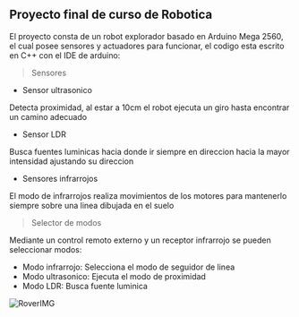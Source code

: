 
## Proyecto final de curso de Robotica

El proyecto consta de un robot explorador basado en Arduino Mega 2560, el cual posee sensores y actuadores para funcionar, el codigo esta escrito en C++ con el IDE de arduino:

> Sensores

* Sensor ultrasonico

Detecta proximidad, al estar a 10cm el robot ejecuta un giro hasta encontrar un camino adecuado

* Sensor LDR

Busca fuentes luminicas hacia donde ir siempre en direccion hacia la mayor intensidad ajustando su direccion

* Sensores infrarrojos

El modo de infrarrojos realiza movimientos de los motores para mantenerlo siempre sobre una linea dibujada en el suelo


> Selector de modos

Mediante un control remoto externo y un receptor infrarrojo se pueden seleccionar modos:

* Modo infrarrojo: Selecciona el modo de seguidor de linea
* Modo ultrasonico: Ejecuta el modo de proximidad
* Modo LDR: Busca fuente luminica




![RoverIMG](https://scontent.fros2-1.fna.fbcdn.net/v/t39.30808-6/270041325_10209803255754003_744850291609743981_n.jpg?_nc_cat=108&ccb=1-5&_nc_sid=730e14&_nc_ohc=2QVXpoF5qgQAX-Dxxmt&_nc_ht=scontent.fros2-1.fna&oh=00_AT9wgPyT5wLf8ST7UyFeDxloIIWy1A-rGmWiUiVynRUwdA&oe=61D7B9F9)
